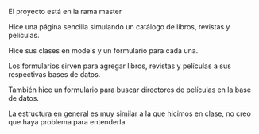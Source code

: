El proyecto está en la rama master

Hice una página sencilla simulando un catálogo de libros, revistas y películas.

Hice sus clases en models y un formulario para cada una.

Los formularios sirven para agregar libros, revistas y películas a sus respectivas bases de datos.

También hice un formulario para buscar directores de películas en la base de datos.

La estructura en general es muy similar a la que hicimos en clase, no creo que haya problema para entenderla.
